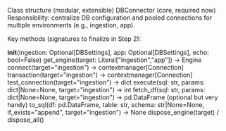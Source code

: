 Class structure (modular, extensible)
DBConnector (core, required now)
Responsibility: centralize DB configuration and pooled connections for multiple environments (e.g., ingestion, app).

Key methods (signatures to finalize in Step 2):

__init__(ingestion: Optional[DBSettings], app: Optional[DBSettings], echo: bool=False)
get_engine(target: Literal["ingestion","app"]) -> Engine
connect(target="ingestion") -> contextmanager[Connection]
transaction(target="ingestion") -> contextmanager[Connection]
test_connection(target="ingestion") -> dict
execute(sql: str, params: dict|None=None, target="ingestion") -> int
fetch_df(sql: str, params: dict|None=None, target="ingestion") -> pd.DataFrame (optional but very handy)
to_sql(df: pd.DataFrame, table: str, schema: str|None=None, if_exists="append", target="ingestion") -> None
dispose_engine(target) / dispose_all()
